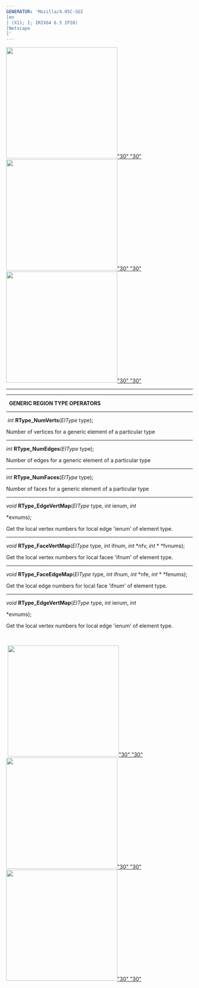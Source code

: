 ```yaml
---
GENERATOR: 'Mozilla/4.05C-SGI 
[en
] (X11; I; IRIX64 6.5 IP28) 
[Netscape
]'
---
```


[<img height="300" width="300" src="../images/arrow2.gif">"30"
"30"](mstkla.md#GENERIC%20MESH%20REGION%20QUERIES:) [<img height="300" width="300" src="../images/arrow3.gif">"30"
"30"](MeshVertex.md) [<img height="300" width="300" src="../images/arrow4.gif">"30"
"30"](Geom.md)

------------------------------------------------------------------------

------------------------------------------------------------------------

  **GENERIC REGION TYPE OPERATORS**

------------------------------------------------------------------------

 *int* **RType\_NumVerts**(*ElType* type);

Number of vertices for a generic element of a particular type

------------------------------------------------------------------------

*int* **RType\_NumEdges**(*ElType* type);

Number of edges for a generic element of a particular type

------------------------------------------------------------------------

*int* **RType\_NumFaces**(*ElType* type);

Number of faces for a generic element of a particular type

------------------------------------------------------------------------

*void* **RType\_EdgeVertMap**(*ElType* type, *int* ienum, *int*

*evnums);

Get the local vertex numbers for local edge 'ienum' of element type.

------------------------------------------------------------------------

*void* **RType\_FaceVertMap**(*ElType* type, *int* ifnum, *int* 
*nfv,
*int* 
*
*fvnums);

Get the local vertex numbers for local facee 'ifnum' of element type.

------------------------------------------------------------------------

*void* **RType\_FaceEdgeMap**(*ElType* type, *int* ifnum, *int* 
*nfe,
*int* 
*
*fenums);

Get the local edge numbers for local face 'ifnum' of element type.

------------------------------------------------------------------------

*void* **RType\_EdgeVertMap**(*ElType* type, *int* ienum, *int*

*evnums);

Get the local vertex numbers for local edge 'ienum' of element type.

 

 [<img height="300" width="300" src="../images/arrow2.gif">"30"
"30"](mstkla.md#GENERIC%20MESH%20REGION%20QUERIES:) [<img height="300" width="300" src="../images/arrow3.gif">"30"
"30"](MeshVertex.md) [<img height="300" width="300" src="../images/arrow4.gif">"30"
"30"](Geom.md)
